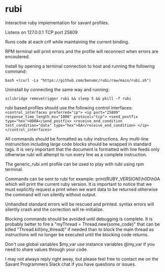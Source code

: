 # rubi
Interactive ruby implementation for savant profiles.

Listens on 127.0.0.1 TCP port 25809

Runs code at each crlf while maintaining the current binding. 

RPM terminal will print errors and the profile will reconnect when errors are encoutered.

Install by opening a terminal connection to host and running the following command:

`bash <(curl -Ls "https://github.com/benumc/rubi/raw/main/rubi.sh")`

Uninstall by connecting the same way and running:

`sclibridge removetrigger rubi && sleep 5 && pkill -f rubi`

rubi based profiles should use the following control interfaces:
`  <control_interfaces preferred="ip">
    <ip port="25809" response_time_length_ms="1000" protocol="tcp">
      <send_postfix type="hex">0D0A</send_postfix>
      <receive_end_condition test_condition="data" type="hex">0A</receive_end_condition>
    </ip>
  </control_interfaces>`
  
All commands should be formatted as ruby instructions.
Any multi-line instrunction including large code blocks should be wrapped in standard <![CDATA[ ]]> tags.
It is very important that the document is formatted with line feeds only otherwise rubi will attempt to run every line as a complete instruction.

The generic_rubi.xml profile can be used to play with rubi using rpm terminal.

Commands can be sent to rubi for example: print(RUBY_VERSION)\h0D\h0A which will print the current ruby version. 
It is important to notice that we must explicitly request a print when we want data to be returned otherwise the command will run silently without output.

Unhandled standard errors will be rescued and printed. syntax errors will silently crash and the correction will re-initialize.

Blocking commands should be avoided until debugging is complete. It is probably better to fire a "myThread = Thread.new{some_code}" that can be killed "Thread.kill(my_thread)" if needed than to block the main thread as instructions will no longer be executed until the blocking code returns.

Don't use global variables $my_var use instance variables @my_var if you need to share values through your code.

I may not always reply right away, but please feel free to contact me on the Savant Programmers Slack chat if you have questions or issues.

